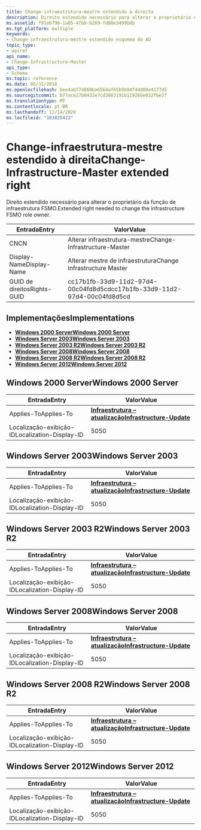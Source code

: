 ```yaml
---
title: Change-infraestrutura-mestre estendido à direita
description: Direito estendido necessário para alterar o proprietário da função de infraestrutura FSMO.
ms.assetid: f91eb790-1a05-4fbb-b269-fd80e3499bdb
ms.tgt_platform: multiple
keywords:
- Change-infraestrutura-mestre estendido esquema do AD
topic_type:
- apiref
api_name:
- Change-Infrastructure-Master
api_type:
- Schema
ms.topic: reference
ms.date: 05/31/2018
ms.openlocfilehash: bee4abf74860ba6564af65b9b94f44d08e4177d5
ms.sourcegitcommit: b77ace27b0432e7cd3863191b11926be032fbe2f
ms.translationtype: MT
ms.contentlocale: pt-BR
ms.lasthandoff: 12/14/2020
ms.locfileid: "103825422"
---
```

# <a name="change-infrastructure-master-extended-right"></a><span data-ttu-id="1816c-104">Change-infraestrutura-mestre estendido à direita</span><span class="sxs-lookup"><span data-stu-id="1816c-104">Change-Infrastructure-Master extended right</span></span>

<span data-ttu-id="1816c-105">Direito estendido necessário para alterar o proprietário da função de infraestrutura FSMO.</span><span class="sxs-lookup"><span data-stu-id="1816c-105">Extended right needed to change the infrastructure FSMO role owner.</span></span>



| <span data-ttu-id="1816c-106">Entrada</span><span class="sxs-lookup"><span data-stu-id="1816c-106">Entry</span></span> | <span data-ttu-id="1816c-107">Valor</span><span class="sxs-lookup"><span data-stu-id="1816c-107">Value</span></span> |
|--------------|--------------------------------------|
| <span data-ttu-id="1816c-108">CN</span><span class="sxs-lookup"><span data-stu-id="1816c-108">CN</span></span>           | <span data-ttu-id="1816c-109">Alterar infraestrutura-mestre</span><span class="sxs-lookup"><span data-stu-id="1816c-109">Change-Infrastructure-Master</span></span>         |
| <span data-ttu-id="1816c-110">Display-Name</span><span class="sxs-lookup"><span data-stu-id="1816c-110">Display-Name</span></span> | <span data-ttu-id="1816c-111">Alterar mestre de infraestrutura</span><span class="sxs-lookup"><span data-stu-id="1816c-111">Change Infrastructure Master</span></span>         |
| <span data-ttu-id="1816c-112">GUID de direitos</span><span class="sxs-lookup"><span data-stu-id="1816c-112">Rights-GUID</span></span>  | <span data-ttu-id="1816c-113">cc17b1fb-33d9-11d2-97d4-00c04fd8d5cd</span><span class="sxs-lookup"><span data-stu-id="1816c-113">cc17b1fb-33d9-11d2-97d4-00c04fd8d5cd</span></span> |



## <a name="implementations"></a><span data-ttu-id="1816c-114">Implementações</span><span class="sxs-lookup"><span data-stu-id="1816c-114">Implementations</span></span>

-   [<span data-ttu-id="1816c-115">**Windows 2000 Server**</span><span class="sxs-lookup"><span data-stu-id="1816c-115">**Windows 2000 Server**</span></span>](#windows-2000-server)
-   [<span data-ttu-id="1816c-116">**Windows Server 2003**</span><span class="sxs-lookup"><span data-stu-id="1816c-116">**Windows Server 2003**</span></span>](#windows-server-2003)
-   [<span data-ttu-id="1816c-117">**Windows Server 2003 R2**</span><span class="sxs-lookup"><span data-stu-id="1816c-117">**Windows Server 2003 R2**</span></span>](#windows-server-2003-r2)
-   [<span data-ttu-id="1816c-118">**Windows Server 2008**</span><span class="sxs-lookup"><span data-stu-id="1816c-118">**Windows Server 2008**</span></span>](#windows-server-2008)
-   [<span data-ttu-id="1816c-119">**Windows Server 2008 R2**</span><span class="sxs-lookup"><span data-stu-id="1816c-119">**Windows Server 2008 R2**</span></span>](#windows-server-2008-r2)
-   [<span data-ttu-id="1816c-120">**Windows Server 2012**</span><span class="sxs-lookup"><span data-stu-id="1816c-120">**Windows Server 2012**</span></span>](#windows-server-2012)

## <a name="windows-2000-server"></a><span data-ttu-id="1816c-121">Windows 2000 Server</span><span class="sxs-lookup"><span data-stu-id="1816c-121">Windows 2000 Server</span></span>



| <span data-ttu-id="1816c-122">Entrada</span><span class="sxs-lookup"><span data-stu-id="1816c-122">Entry</span></span> | <span data-ttu-id="1816c-123">Valor</span><span class="sxs-lookup"><span data-stu-id="1816c-123">Value</span></span> |
|-------------------------|--------------------------------------------------------------------|
| <span data-ttu-id="1816c-124">Applies-To</span><span class="sxs-lookup"><span data-stu-id="1816c-124">Applies-To</span></span>              | [<span data-ttu-id="1816c-125">**Infraestrutura – atualização**</span><span class="sxs-lookup"><span data-stu-id="1816c-125">**Infrastructure-Update**</span></span>](c-infrastructureupdate.md)<br/> |
| <span data-ttu-id="1816c-126">Localização-exibição-ID</span><span class="sxs-lookup"><span data-stu-id="1816c-126">Localization-Display-ID</span></span> | <span data-ttu-id="1816c-127">50</span><span class="sxs-lookup"><span data-stu-id="1816c-127">50</span></span>                                                                 |



## <a name="windows-server-2003"></a><span data-ttu-id="1816c-128">Windows Server 2003</span><span class="sxs-lookup"><span data-stu-id="1816c-128">Windows Server 2003</span></span>



| <span data-ttu-id="1816c-129">Entrada</span><span class="sxs-lookup"><span data-stu-id="1816c-129">Entry</span></span> | <span data-ttu-id="1816c-130">Valor</span><span class="sxs-lookup"><span data-stu-id="1816c-130">Value</span></span> |
|-------------------------|--------------------------------------------------------------------|
| <span data-ttu-id="1816c-131">Applies-To</span><span class="sxs-lookup"><span data-stu-id="1816c-131">Applies-To</span></span>              | [<span data-ttu-id="1816c-132">**Infraestrutura – atualização**</span><span class="sxs-lookup"><span data-stu-id="1816c-132">**Infrastructure-Update**</span></span>](c-infrastructureupdate.md)<br/> |
| <span data-ttu-id="1816c-133">Localização-exibição-ID</span><span class="sxs-lookup"><span data-stu-id="1816c-133">Localization-Display-ID</span></span> | <span data-ttu-id="1816c-134">50</span><span class="sxs-lookup"><span data-stu-id="1816c-134">50</span></span>                                                                 |



## <a name="windows-server-2003-r2"></a><span data-ttu-id="1816c-135">Windows Server 2003 R2</span><span class="sxs-lookup"><span data-stu-id="1816c-135">Windows Server 2003 R2</span></span>



| <span data-ttu-id="1816c-136">Entrada</span><span class="sxs-lookup"><span data-stu-id="1816c-136">Entry</span></span> | <span data-ttu-id="1816c-137">Valor</span><span class="sxs-lookup"><span data-stu-id="1816c-137">Value</span></span> |
|-------------------------|--------------------------------------------------------------------|
| <span data-ttu-id="1816c-138">Applies-To</span><span class="sxs-lookup"><span data-stu-id="1816c-138">Applies-To</span></span>              | [<span data-ttu-id="1816c-139">**Infraestrutura – atualização**</span><span class="sxs-lookup"><span data-stu-id="1816c-139">**Infrastructure-Update**</span></span>](c-infrastructureupdate.md)<br/> |
| <span data-ttu-id="1816c-140">Localização-exibição-ID</span><span class="sxs-lookup"><span data-stu-id="1816c-140">Localization-Display-ID</span></span> | <span data-ttu-id="1816c-141">50</span><span class="sxs-lookup"><span data-stu-id="1816c-141">50</span></span>                                                                 |



## <a name="windows-server-2008"></a><span data-ttu-id="1816c-142">Windows Server 2008</span><span class="sxs-lookup"><span data-stu-id="1816c-142">Windows Server 2008</span></span>



| <span data-ttu-id="1816c-143">Entrada</span><span class="sxs-lookup"><span data-stu-id="1816c-143">Entry</span></span> | <span data-ttu-id="1816c-144">Valor</span><span class="sxs-lookup"><span data-stu-id="1816c-144">Value</span></span> |
|-------------------------|--------------------------------------------------------------------|
| <span data-ttu-id="1816c-145">Applies-To</span><span class="sxs-lookup"><span data-stu-id="1816c-145">Applies-To</span></span>              | [<span data-ttu-id="1816c-146">**Infraestrutura – atualização**</span><span class="sxs-lookup"><span data-stu-id="1816c-146">**Infrastructure-Update**</span></span>](c-infrastructureupdate.md)<br/> |
| <span data-ttu-id="1816c-147">Localização-exibição-ID</span><span class="sxs-lookup"><span data-stu-id="1816c-147">Localization-Display-ID</span></span> | <span data-ttu-id="1816c-148">50</span><span class="sxs-lookup"><span data-stu-id="1816c-148">50</span></span>                                                                 |



## <a name="windows-server-2008-r2"></a><span data-ttu-id="1816c-149">Windows Server 2008 R2</span><span class="sxs-lookup"><span data-stu-id="1816c-149">Windows Server 2008 R2</span></span>



| <span data-ttu-id="1816c-150">Entrada</span><span class="sxs-lookup"><span data-stu-id="1816c-150">Entry</span></span> | <span data-ttu-id="1816c-151">Valor</span><span class="sxs-lookup"><span data-stu-id="1816c-151">Value</span></span> |
|-------------------------|--------------------------------------------------------------------|
| <span data-ttu-id="1816c-152">Applies-To</span><span class="sxs-lookup"><span data-stu-id="1816c-152">Applies-To</span></span>              | [<span data-ttu-id="1816c-153">**Infraestrutura – atualização**</span><span class="sxs-lookup"><span data-stu-id="1816c-153">**Infrastructure-Update**</span></span>](c-infrastructureupdate.md)<br/> |
| <span data-ttu-id="1816c-154">Localização-exibição-ID</span><span class="sxs-lookup"><span data-stu-id="1816c-154">Localization-Display-ID</span></span> | <span data-ttu-id="1816c-155">50</span><span class="sxs-lookup"><span data-stu-id="1816c-155">50</span></span>                                                                 |



## <a name="windows-server-2012"></a><span data-ttu-id="1816c-156">Windows Server 2012</span><span class="sxs-lookup"><span data-stu-id="1816c-156">Windows Server 2012</span></span>



| <span data-ttu-id="1816c-157">Entrada</span><span class="sxs-lookup"><span data-stu-id="1816c-157">Entry</span></span> | <span data-ttu-id="1816c-158">Valor</span><span class="sxs-lookup"><span data-stu-id="1816c-158">Value</span></span> |
|-------------------------|--------------------------------------------------------------------|
| <span data-ttu-id="1816c-159">Applies-To</span><span class="sxs-lookup"><span data-stu-id="1816c-159">Applies-To</span></span>              | [<span data-ttu-id="1816c-160">**Infraestrutura – atualização**</span><span class="sxs-lookup"><span data-stu-id="1816c-160">**Infrastructure-Update**</span></span>](c-infrastructureupdate.md)<br/> |
| <span data-ttu-id="1816c-161">Localização-exibição-ID</span><span class="sxs-lookup"><span data-stu-id="1816c-161">Localization-Display-ID</span></span> | <span data-ttu-id="1816c-162">50</span><span class="sxs-lookup"><span data-stu-id="1816c-162">50</span></span>                                                                 |



 

 





